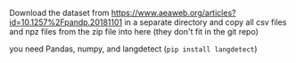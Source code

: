 Download the dataset from https://www.aeaweb.org/articles?id=10.1257%2Fpandp.20181101 in a separate directory and copy all csv files and npz files from the zip file into here (they don't fit in the git repo)

you need Pandas, numpy, and langdetect (`pip install langdetect`)
